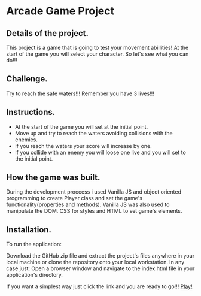 # Arcade Game Project

## Details of the project.

This project is a game that is going to test your movement abillities! At the start of the game you will select your character. So let's see what you can do!!!

## Challenge.

Try to reach the safe waters!!! Remember you have 3 lives!!!

## Instructions.

* At the start of the game you will set at the initial point.
* Move up and try to reach the waters avoiding collisions with the enemies.
* If you reach the waters your score will increase by one.
* If you collide with an enemy you will loose one live and you will set to the initial point.


## How the game was built.

During the development proccess i used Vanilla JS and object oriented programming to create Player class and set the game's functionality(properties and methods). Vanilla JS was also used to manipulate the DOM. CSS for styles and HTML to set game's elements.

## Installation.

To run the application:

Download the GitHub zip file and extract the project's files anywhere in your local machine or clone the repository onto your local workstation. In any case just:
Open a browser window and navigate to the index.html file in your application's directory.

If you want a simplest way just click the link and you are ready to go!!!
[Play!](https://arispant.github.io/simple-arcade-game/)

